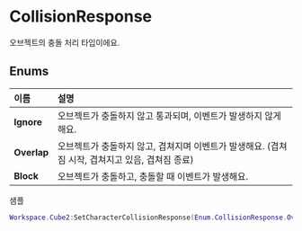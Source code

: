# CollisionResponse

오브젝트의 충돌 처리 타입이에요.   


## **Enums**

| **이름** | **설명** |
| :--- | :--- |
| **Ignore** | 오브젝트가 충돌하지 않고 통과되며, 이벤트가 발생하지 않게 해요. |
| **Overlap** | 오브젝트가 충돌하지 않고, 겹쳐지며 이벤트가 발생해요. \(겹쳐짐 시작, 겹쳐지고 있음, 겹쳐짐 종료\) |
| **Block** | 오브젝트가 충돌하고, 충돌할 때 이벤트가 발생해요. |

샘플

```lua
Workspace.Cube2:SetCharacterCollisionResponse(Enum.CollisionResponse.Overlap) --오브젝트가 캐릭터와 충돌했을때 통과되고 연결된 이벤트되게 설정해요.
```

